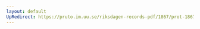 ```yaml
---
layout: default
UpRedirect: https://pruto.im.uu.se/riksdagen-records-pdf/1867/prot-1867--ak--302/prot-1867--ak--302_020.pdf
---
```

